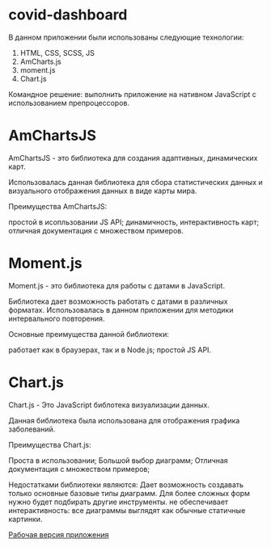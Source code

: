 # covid-dashboard

В данном приложении были использованы следующие технологии:
<ol>
  <li>HTML, CSS, SCSS, JS</li>
  <li>AmCharts.js</li>
  <li>moment.js</li>
  <li>Chart.js</li>
</ol>
Командное решение: выполнить приложение на нативном JavaScript c использованием препроцессоров.

# AmChartsJS
AmChartsJS - это библиотека для создания адаптивных, динамических карт.

Использовалась данная библиотека для сбора статистических данных и визуального отображения данных в виде карты мира.

Преимущества AmChartsJS:

простой в исопльзовании JS API;
динамичность, интерактивность карт;
отличная документация с множеством примеров.

# Moment.js
Moment.js - это библиотека для работы с датами в JavaScript.

Библиотека дает возможность работать с датами в различных форматах. Использовалась в данном приложении для методики интервального повторения.

Основные преимущества данной библиотеки:

работает как в браузерах, так и в Node.js;
простой JS API.

# Chart.js

Chart.js - Это JavaScript библотека визуализации данных.

Данная библиотека была использована для отображения графика заболеваний.

Преимущества Chart.js:

Проста в использовании;
Большой выбор диаграмм;
Отличная документация с множеством примеров;

Недостатками библиотеки являются:
Дает возможность создавать только основные базовые типы диаграмм. Для более сложных форм нужно будет подбирать другие инструменты.
не обеспечивает интерактивность: все диаграммы выглядят как обычные статичные картинки.

<a href="https://covid-dashboard-dzmitrydabrahost-seabord191743.netlify.app/">Рабочая версия приложения</a>
